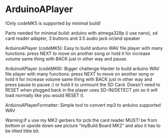 # ArduinoAPlayer
!Only codeMK5 is supported by minimal build!

Parts needed for minimal build:
arduino with atmega328p (i use nano),
sd card reader adapter,
3 buttons
and 3.5 audio jack or/and speaker


ArduinoAPlayer (codeMK5):
Easy to build arduino WAV file player with many functions:
press NEXT to move on another song or hold it for increase volume
same thing with BACK just in other way and pause.

ArduinoAPlayer (codeMK6):
Bigger challenge
Harder to build arduino WAV file player with many functions:
press NEXT to move on another song or hold it for increase volume
same thing with BACK just in other way and press pause to pause :)
or hold it to unmount the SD Card. Doesn't need to RESET when plugged back in
the player uses SD-IN/DETECT pin so it will load normally like you would RESET it.

ArduinoAPlayerFormatter:
Simple tool to convert mp3 to arduino supported WAV

Warning:if u use my MK2 gerbers for pcb the card reader MUST! be from bottom or upside down
see picture "myBuild Board MK2" and also it has to be tilted little bit.
